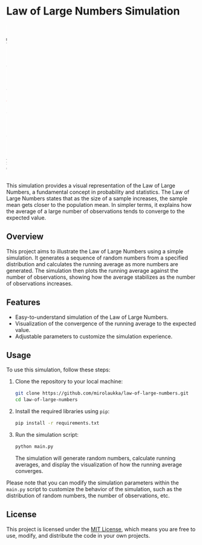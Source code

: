 # Law of Large Numbers Simulation

<img src="law_of_large_numbers_animation.gif" alt="Simulation Gif" width="1rem" height="400">

This simulation provides a visual representation of the Law of Large Numbers, a fundamental concept in probability and statistics. The Law of Large Numbers states that as the size of a sample increases, the sample mean gets closer to the population mean. In simpler terms, it explains how the average of a large number of observations tends to converge to the expected value.

## Overview

This project aims to illustrate the Law of Large Numbers using a simple simulation. It generates a sequence of random numbers from a specified distribution and calculates the running average as more numbers are generated. The simulation then plots the running average against the number of observations, showing how the average stabilizes as the number of observations increases.

## Features

- Easy-to-understand simulation of the Law of Large Numbers.
- Visualization of the convergence of the running average to the expected value.
- Adjustable parameters to customize the simulation experience.

## Usage

To use this simulation, follow these steps:

1. Clone the repository to your local machine:

   ```bash
   git clone https://github.com/mirolaukka/law-of-large-numbers.git
   cd law-of-large-numbers
   ```

2. Install the required libraries using `pip`:

   ```bash
   pip install -r requirements.txt
   ```

3. Run the simulation script:

   ```bash
   python main.py
   ```

   The simulation will generate random numbers, calculate running averages, and display the visualization of how the running average converges.

Please note that you can modify the simulation parameters within the `main.py` script to customize the behavior of the simulation, such as the distribution of random numbers, the number of observations, etc.


## License

This project is licensed under the [MIT License](LICENSE), which means you are free to use, modify, and distribute the code in your own projects.
